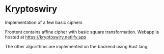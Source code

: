 # Kryptoswiry
Implementation of a few basic ciphers

Frontent contains affine cipher with basic square transformation. Webapp is hosted at https://kryptoswiry.netlify.app

The other algorithms are implemented on the backend using Rust lang
